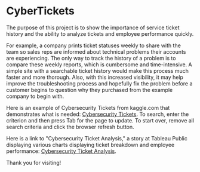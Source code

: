 # CyberTickets

The purpose of this project is to show the importance of service ticket history and the ability to analyze tickets and employee performance quickly.

For example, a company prints ticket statuses weekly to share with the team so sales reps are informed about technical problems their accounts are experiencing.  The only way to track the history of a problem is to compare these weekly reports, which is cumbersome and time-intensive.  A simple site with a searchable ticket history would make this process much faster and more thorough.  Also, with this increased visibility, it may help improve the troubleshooting process and hopefully fix the problem before a customer begins to question why they purchased from the example company to begin with.  

Here is an example of Cybersecurity Tickets from kaggle.com that demonstrates what is needed:  [Cybersecurity Tickets](https://mshideler.github.io/CyberTickets/).  To search, enter the criterion and then press Tab for the page to update.  To start over, remove all search criteria and click the browser refresh button.

Here is a link to "Cybersecurity Ticket Analysis," a story at Tableau Public displaying various charts displaying ticket breakdown and employee performance:  [Cybersecurity Ticket Analysis](https://public.tableau.com/app/profile/marisa.shideler/viz/CyberTickets/CybersecurityStory?publish=yes).

Thank you for visiting!